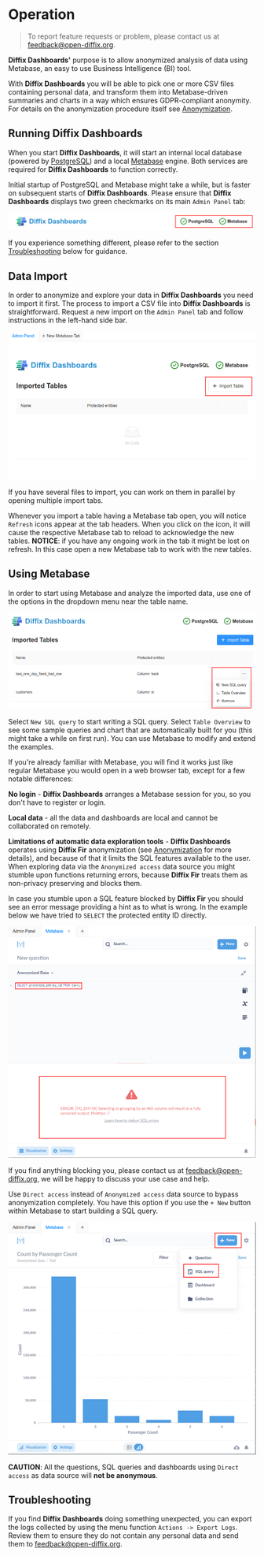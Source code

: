 # Operation

> To report feature requests or problem, please contact us at [feedback@open-diffix.org](mailto:feedback@open-diffix.org).

**Diffix Dashboards'** purpose is to allow anonymized analysis of data using Metabase, an easy to use Business Intelligence (BI) tool.

With **Diffix Dashboards** you will be able to pick one or more CSV files containing personal data, and transform them into Metabase-driven
summaries and charts in a way which ensures GDPR-compliant anonymity. For details on the anonymization procedure itself see [Anonymization](anonymization.md).

## Running **Diffix Dashboards**

When you start **Diffix Dashboards**, it will start an internal local database (powered by [PostgreSQL](https://www.postgresql.org/)) and
a local [Metabase](https://www.metabase.com/) engine. Both services are required for **Diffix Dashboards** to function correctly.

Initial startup of PostgreSQL and Metabase might take a while, but is faster on subsequent starts of **Diffix Dashboards**.
Please ensure that **Diffix Dashboards** displays two green checkmarks on its main `Admin Panel` tab:

![](images/services.png#480)

If you experience something different, please refer to the section [Troubleshooting](#troubleshooting) below for guidance.

## Data Import

In order to anonymize and explore your data in **Diffix Dashboards** you need to import it first. The process to import a CSV file into
**Diffix Dashboards** is straightforward. Request a new import on the `Admin Panel` tab and follow instructions in the left-hand side bar.

![](images/import.png#480)

If you have several files to import, you can work on them in parallel by opening multiple import tabs.

Whenever you import a table having a Metabase tab open, you will notice `Refresh` icons appear at the tab headers.
When you click on the icon, it will cause the respective Metabase tab to reload to acknowledge the new tables.
**NOTICE**: if you have any ongoing work in the tab it might be lost on refresh. In this case open a new Metabase tab to work with the new tables.

## Using Metabase

In order to start using Metabase and analyze the imported data, use one of the options in the dropdown menu near the
table name.

![](images/analyze_options.png#480)

Select `New SQL query` to start writing a SQL query. Select `Table Overview` to see some sample queries and chart
that are automatically built for you (this might take a while on first run). You can use Metabase to modify and extend
the examples.

If you're already familiar with Metabase, you will find it works just like regular Metabase you would open in a web
browser tab, except for a few notable differences:

**No login** - **Diffix Dashboards** arranges a Metabase session for you, so you don't have to register or login.

**Local data** - all the data and dashboards are local and cannot be collaborated on remotely.

**Limitations of automatic data exploration tools** - **Diffix Dashboards** operates using **Diffix Fir** anonymization
(see [Anonymization](anonymization.md) for more details), and because of that it limits the SQL features available to
the user. When exploring data via the `Anonymized access` data source you might stumble upon functions returning errors,
because **Diffix Fir** treats them as non-privacy preserving and blocks them.

In case you stumble upon a SQL feature blocked by **Diffix Fir** you should see an error message providing a hint as to
what is wrong. In the example below we have tried to `SELECT` the protected entity ID directly.

![](images/protected_entity_error.png#480)

If you find anything blocking you, please contact us at [feedback@open-diffix.org](mailto:feedback@open-diffix.org), we
will be happy to discuss your use case and help.

Use `Direct access` instead of `Anonymized access` data source to bypass anonymization completely. You have this option
if you use the `+ New` button within Metabase to start building a SQL query.

![](images/sql_query.png#480)

**CAUTION**: All the questions, SQL queries and dashboards using `Direct access` as data source will **not be
anonymous**.

## Troubleshooting

If you find **Diffix Dashboards** doing something unexpected, you can export the logs collected by using the menu function `Actions -> Export Logs`.
Review them to ensure they do not contain any personal data and send them to [feedback@open-diffix.org](mailto:feedback@open-diffix.org).
